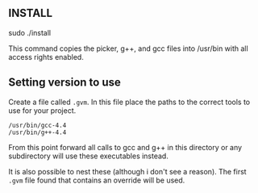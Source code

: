 INSTALL
-------
sudo ./install

This command copies the picker, g++, and gcc files into /usr/bin with all access rights enabled.

Setting version to use
----------------------
Create a file called `.gvm`.  In this file place the paths to the correct tools to use for your project.

    /usr/bin/gcc-4.4
    /usr/bin/g++-4.4

From this point forward all calls to gcc and g++ in this directory or any subdirectory will use these executables instead.

It is also possible to nest these (although i don't see a reason).  The first `.gvm` file found that contains an override will be used.
